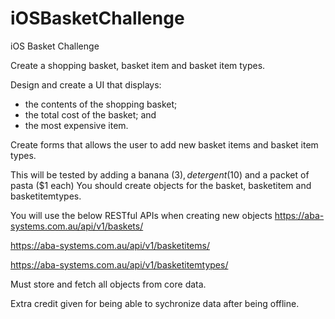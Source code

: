 # iOSBasketChallenge
iOS Basket Challenge


Create a shopping basket, basket item and basket item types.

Design and create a UI that displays:
- the contents of the shopping basket;
- the total cost of the basket; and 
- the most expensive item.

Create forms that allows the user to add new basket items and basket item types.

This will be tested by adding a banana ($3), detergent ($10) and a packet of pasta ($1 each)
You should create objects for the basket, basketitem and basketitemtypes.

You will use the below RESTful APIs when creating new objects 
https://aba-systems.com.au/api/v1/baskets/

https://aba-systems.com.au/api/v1/basketitems/

https://aba-systems.com.au/api/v1/basketitemtypes/


Must store and fetch all objects from core data.

Extra credit given for being able to sychronize data after being offline.
